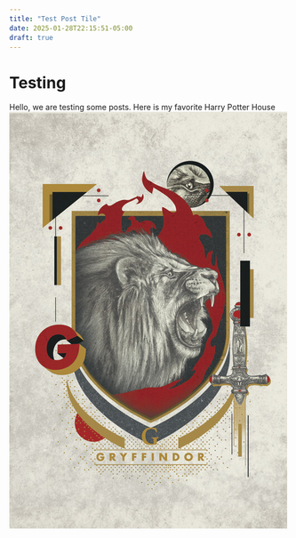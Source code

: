 ```yaml
---
title: "Test Post Tile"
date: 2025-01-28T22:15:51-05:00
draft: true
---
```


# Testing
Hello, we are testing some posts. Here is my favorite Harry Potter House ![gryffindor](/images/gryffindor.jpg)